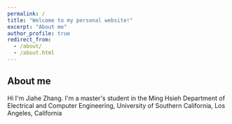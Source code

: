 ```yaml
---
permalink: /
title: "Welcome to my personal website!"
excerpt: "About me"
author_profile: true
redirect_from: 
  - /about/
  - /about.html
---
```

About me
------
Hi I'm Jiahe Zhang. I'm a master's student in the Ming Hsieh Department of Electrical and Computer Engineering, University of Southern California, Los Angeles, California
